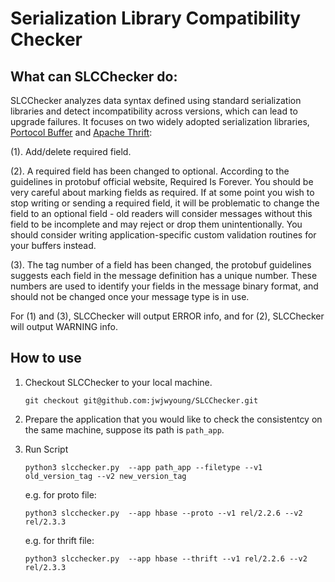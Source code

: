 # Serialization Library Compatibility Checker

## What can SLCChecker do:

SLCChecker analyzes data syntax defined using standard serialization libraries and detect incompatibility across versions, which can lead to upgrade failures. 
It focuses on two widely adopted serialization libraries, [Portocol Buffer](https://developers.google.com/protocol-buffers/docs/proto.) and [Apache Thrift](https://diwakergupta.github.io/thrift-missing-guide/):

  (1). Add/delete required field. 

  (2). A  required field has been changed to optional. According to the guidelines in protobuf official website, Required Is Forever. You should be very careful about marking fields as required. If at some point you wish to stop writing or sending a required field, it will be problematic to change the field to an optional field - old readers will consider messages without this field to be incomplete and may reject or drop them unintentionally. You should consider writing application-specific custom validation routines for your buffers instead.

  (3). The tag number of a field has been changed, the protobuf guidelines suggests each field in the message definition has a unique number. These numbers are used to identify your fields in the message binary format, and should not be changed once your message type is in use. 

For (1) and (3), SLCChecker will output ERROR info, and for (2), SLCChecker will output WARNING info. 


## How to use
1. Checkout SLCChecker to your local machine.

    `git checkout git@github.com:jwjwyoung/SLCChecker.git`

2. Prepare the application that you would like to check the consistentcy on the same machine, suppose its path is `path_app`. 

3. Run Script

    `python3 slcchecker.py  --app path_app --filetype --v1 old_version_tag --v2 new_version_tag`

    e.g. for proto file:

    `python3 slcchecker.py  --app hbase --proto --v1 rel/2.2.6 --v2 rel/2.3.3`
    
    e.g. for thrift file:

    `python3 slcchecker.py  --app hbase --thrift --v1 rel/2.2.6 --v2 rel/2.3.3`
